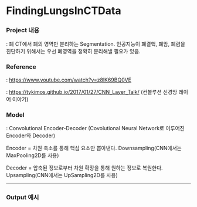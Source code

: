 # FindingLungsInCTData

### Project 내용
: 폐 CT에서 폐의 영역만 분리하는 Segmentation. 인공지능이 폐결핵, 폐암, 폐렴을 진단하기 위해서는 우선 폐영역을 정확히 분리해낼 필요가 있음. 

### Reference
: https://www.youtube.com/watch?v=z8lK69BQ0VE 

: https://tykimos.github.io/2017/01/27/CNN_Layer_Talk/ (컨볼루션 신경망 레이어 이야기) 

### Model
: Convolutional Encoder-Decoder (Covolutional Neural Network로 이루어진 Encoder와 Decoder) 

Encoder = 차원 축소를 통해 핵심 요소만 뽑아낸다. Downsampling(CNN에서는 MaxPooling2D를 사용) 

Decoder = 압축된 정보로부터 차원 확장을 통해 원하는 정보로 복원한다. Upsampling(CNN에서는 UpSampling2D를 사용) 

---

### Output 예시
